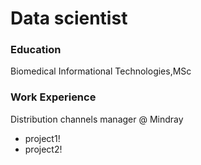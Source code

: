 # Data scientist

### Education
Biomedical Informational Technologies,MSc
### Work Experience
Distribution channels manager @ Mindray
- project1!
- project2!
